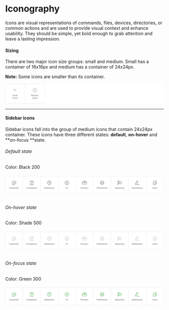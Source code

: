# Iconography

Icons are visual representations of commands, files, devices, directories, or common actions and are used to provide visual context and enhance usability. They should be simple, yet bold enough to grab attention and leave a lasting impression.

#### Sizing

There are two major icon size groups: small and medium. Small has a container of 16x16px and medium has a container of 24x24px.

**Note:** Some icons are smaller than its container.

![](/assets/foundations/iconography-sizing-example.png)

---

#### Sidebar icons

Sidebar icons fall into the group of medium icons that contain 24x24px container. These icons have three different states: **default**, **on-hover** and **on-focus **state.

###### Default state

Color: Black 200

###### ![](/assets/foundations/iconography-sidebar-icons.png)

###### On-hover state

Color: Shade 500

###### ![](/assets/foundations/iconography-sidebar-icons-on-hover.png)

###### On-focus state

Color: Green 300

###### ![](/assets/foundations/iconography-sidebar-icons-on-focus.png)



